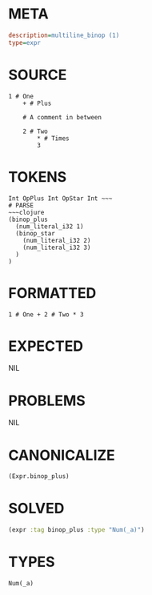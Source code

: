 # META
~~~ini
description=multiline_binop (1)
type=expr
~~~
# SOURCE
~~~roc
1 # One
	+ # Plus

	# A comment in between

	2 # Two
		* # Times
		3
~~~
# TOKENS
~~~text
Int OpPlus Int OpStar Int ~~~
# PARSE
~~~clojure
(binop_plus
  (num_literal_i32 1)
  (binop_star
    (num_literal_i32 2)
    (num_literal_i32 3)
  )
)
~~~
# FORMATTED
~~~roc
1 # One + 2 # Two * 3
~~~
# EXPECTED
NIL
# PROBLEMS
NIL
# CANONICALIZE
~~~clojure
(Expr.binop_plus)
~~~
# SOLVED
~~~clojure
(expr :tag binop_plus :type "Num(_a)")
~~~
# TYPES
~~~roc
Num(_a)
~~~
